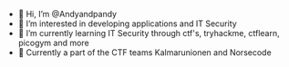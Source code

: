 - 👋 Hi, I’m @Andyandpandy
- 👀 I’m interested in developing applications and IT Security
- 🌱 I’m currently learning IT Security through ctf's, tryhackme, ctflearn, picogym and more
- 🚩 Currently a part of the CTF teams Kalmarunionen and Norsecode

<!---
- 💞️ I’m currently not looking to collaborate aside from the teams I'm already a part of

Andyandpandy/Andyandpandy is a ✨ special ✨ repository because its `README.md` (this file) appears on your GitHub profile.
You can click the Preview link to take a look at your changes.
--->
